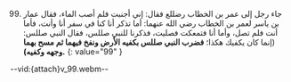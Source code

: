 99. جاء رجل إلى عمر بن الخطاب رضللع فقال: إني أجنبت فلم أصب الماء، فقال عمار بن ياسر لعمر بن الخطاب رضي الله عنهما: أما تذكر أنا كنا في سفر أنا وأنت، فأما أنت فلم تصل، وأما أنا فتمعكت فصليت، فذكرنا للنبي صللس، فقال النبي صللس: (إنما كان يكفيك هكذا؛ **فضرب النبي صللس بكفيه الأرض ونفخ فيهما ثم مسح بهما وجهه وكفيه).**
{: value="99" }

--vid:{attach}v_99.webm--
